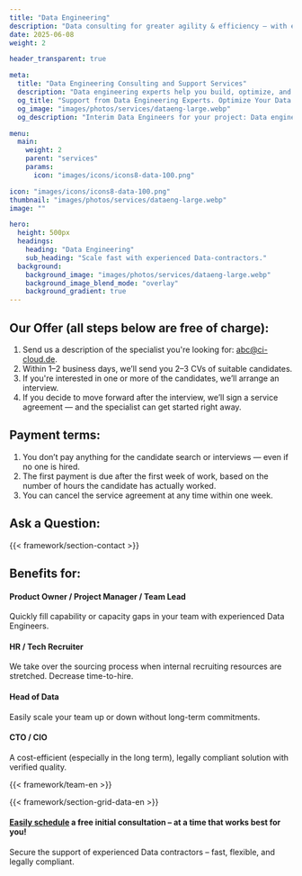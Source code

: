 ```yaml
---
title: "Data Engineering"
description: "Data consulting for greater agility & efficiency – with experienced contractors."
date: 2025-06-08
weight: 2

header_transparent: true

meta:
  title: "Data Engineering Consulting and Support Services"
  description: "Data engineering experts help you build, optimize, and scale your data infrastructure."
  og_title: "Support from Data Engineering Experts. Optimize Your Data Infrastructure"
  og_image: "images/photos/services/dataeng-large.webp"
  og_description: "Interim Data Engineers for your project: Data engineering consulting for reliable, scalable data pipelines – delivered by experienced freelancers."

menu:
  main:
    weight: 2
    parent: "services"
    params:
      icon: "images/icons/icons8-data-100.png"

icon: "images/icons/icons8-data-100.png"
thumbnail: "images/photos/services/dataeng-large.webp"
image: ""

hero:
  height: 500px
  headings:
    heading: "Data Engineering"
    sub_heading: "Scale fast with experienced Data-contractors."
  background:
    background_image: "images/photos/services/dataeng-large.webp"
    background_image_blend_mode: "overlay"
    background_gradient: true
---
```


## Our Offer (all steps below are free of charge):
1. Send us a description of the specialist you're looking for: abc@ci-cloud.de.
2. Within 1–2 business days, we’ll send you 2–3 CVs of suitable candidates.
3. If you're interested in one or more of the candidates, we’ll arrange an interview.
4. If you decide to move forward after the interview, we’ll sign a service agreement — and the specialist can get started right away.

## Payment terms:
1. You don’t pay anything for the candidate search or interviews — even if no one is hired.
2. The first payment is due after the first week of work, based on the number of hours the candidate has actually worked.
3. You can cancel the service agreement at any time within one week.

## Ask a Question:
{{< framework/section-contact >}}

## Benefits for:
#### <i class="fas fa-check mr-1 primary-color"></i> Product Owner / Project Manager / Team Lead
Quickly fill capability or capacity gaps in your team with experienced Data Engineers.
#### <i class="fas fa-check mr-1 primary-color"></i> HR / Tech Recruiter
We take over the sourcing process when internal recruiting resources are stretched. Decrease time-to-hire.
#### <i class="fas fa-check mr-1 primary-color"></i> Head of Data
Easily scale your team up or down without long-term commitments.
#### <i class="fas fa-check mr-1 primary-color"></i> CTO / CIO
A cost-efficient (especially in the long term), legally compliant solution with verified quality.

{{< framework/team-en >}}

{{< framework/section-grid-data-en >}}

#### <a href="https://calendly.com/customer-ci-cloud/cirro-cloud-consulting">Easily schedule</a> a free initial consultation – at a time that works best for you!
Secure the support of experienced Data contractors – fast, flexible, and legally compliant.